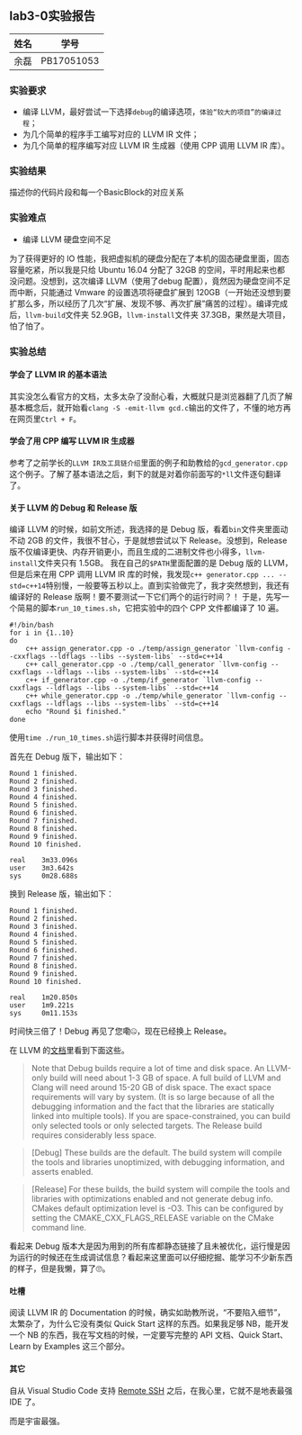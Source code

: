 ## lab3-0实验报告

| 姓名 | 学号       |
| ---- | ---------- |
| 余磊 | PB17051053 |

### 实验要求

- 编译 LLVM，最好尝试一下选择`debug`的编译选项，`体验“较大的项目”的编译过程`；
- 为几个简单的程序手工编写对应的 LLVM IR 文件；
- 为几个简单的程序编写对应 LLVM IR 生成器（使用 CPP 调用 LLVM IR 库）。

### 实验结果

描述你的代码片段和每一个BasicBlock的对应关系

### 实验难点

- 编译 LLVM 硬盘空间不足

为了获得更好的 IO 性能，我把虚拟机的硬盘分配在了本机的固态硬盘里面，固态容量吃紧，所以我是只给 Ubuntu 16.04 分配了 32GB 的空间，平时用起来也都没问题。没想到，这次编译 LLVM（使用了debug 配置），竟然因为硬盘空间不足而中断，只能通过 Vmware 的设置选项将硬盘扩展到 120GB（一开始还没想到要扩那么多，所以经历了几次“扩展、发现不够、再次扩展”痛苦的过程）。编译完成后，`llvm-build`文件夹 52.9GB，`llvm-install`文件夹 37.3GB，果然是大项目，怕了怕了。

### 实验总结

#### 学会了 LLVM IR 的基本语法

其实没怎么看官方的文档，太多太杂了没耐心看，大概就只是浏览器翻了几页了解基本概念后，就开始看`clang -S -emit-llvm gcd.c`输出的文件了，不懂的地方再在网页里`Ctrl + F`。

#### 学会了用 CPP 编写 LLVM IR 生成器

参考了之前学长的`LLVM IR及工具链介绍`里面的例子和助教给的`gcd_generator.cpp`这个例子。了解了基本语法之后，剩下的就是对着你前面写的`*ll`文件逐句翻译了。

#### 关于 LLVM 的 Debug 和 Release 版
编译 LLVM 的时候，如前文所述，我选择的是 Debug 版，看着`bin`文件夹里面动不动 2GB 的文件，我很不甘心，于是就想尝试以下 Release。没想到，Release 版不仅编译更快、内存开销更小，而且生成的二进制文件也小得多，`llvm-install`文件夹只有 1.5GB。
我在自己的`$PATH`里面配置的是 Debug 版的 LLVM，但是后来在用 CPP 调用 LLVM IR 库的时候，我发现`c++ generator.cpp ... --std=c++14`特别慢，一般要等五秒以上。直到实验做完了，我才突然想到，我还有编译好的 Release 版啊！要不要测试一下它们两个的运行时间？！
于是，先写一个简易的脚本`run_10_times.sh`，它把实验中的四个 CPP 文件都编译了 10 遍。
```
#!/bin/bash
for i in {1..10}
do
    c++ assign_generator.cpp -o ./temp/assign_generator `llvm-config --cxxflags --ldflags --libs --system-libs` --std=c++14 
    c++ call_generator.cpp -o ./temp/call_generator `llvm-config --cxxflags --ldflags --libs --system-libs` --std=c++14
    c++ if_generator.cpp -o ./temp/if_generator `llvm-config --cxxflags --ldflags --libs --system-libs` --std=c++14
    c++ while_generator.cpp -o ./temp/while_generator `llvm-config --cxxflags --ldflags --libs --system-libs` --std=c++14
    echo "Round $i finished."
done
```
使用`time ./run_10_times.sh`运行脚本并获得时间信息。

首先在 Debug 版下，输出如下：
```
Round 1 finished.
Round 2 finished.
Round 3 finished.
Round 4 finished.
Round 5 finished.
Round 6 finished.
Round 7 finished.
Round 8 finished.
Round 9 finished.
Round 10 finished.

real    3m33.096s
user    3m3.642s
sys     0m28.688s
```
换到 Release 版，输出如下：
```
Round 1 finished.
Round 2 finished.
Round 3 finished.
Round 4 finished.
Round 5 finished.
Round 6 finished.
Round 7 finished.
Round 8 finished.
Round 9 finished.
Round 10 finished.

real    1m20.850s
user    1m9.221s
sys     0m11.153s
```
时间快三倍了！Debug 再见了您嘞🤐，现在已经换上 Release。

在 LLVM 的[文档](http://llvm.org/docs/GettingStarted.html#hardware)里看到下面这些。

> Note that Debug builds require a lot of time and disk space. An LLVM-only build will need about 1-3 GB of space. A full build of LLVM and Clang will need around 15-20 GB of disk space. The exact space requirements will vary by system. (It is so large because of all the debugging information and the fact that the libraries are statically linked into multiple tools). If you are space-constrained, you can build only selected tools or only selected targets. The Release build requires considerably less space.

> [Debug] These builds are the default. The build system will compile the tools and libraries unoptimized, with debugging information, and asserts enabled.

> [Release] For these builds, the build system will compile the tools and libraries with optimizations enabled and not generate debug info. CMakes default optimization level is -O3. This can be configured by setting the CMAKE_CXX_FLAGS_RELEASE variable on the CMake command line.

看起来 Debug 版本大是因为用到的所有库都静态链接了且未被优化，运行慢是因为运行的时候还在生成调试信息？看起来这里面可以仔细挖掘、能学习不少新东西的样子，但是我懒，算了🙄。

#### 吐槽

阅读 LLVM IR 的 Documentation 的时候，确实如助教所说，“不要陷入细节”，太繁杂了，为什么它没有类似 Quick Start 这样的东西。如果我足够 NB，能开发一个 NB 的东西，我在写文档的时候，一定要写完整的 API 文档、Quick Start、Learn by Examples 这三个部分。


#### 其它

自从 Visual Studio Code 支持 [Remote SSH](https://code.visualstudio.com/blogs/2019/07/25/remote-ssh) 之后，在我心里，它就不是地表最强 IDE 了。

而是宇宙最强。